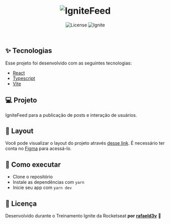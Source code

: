 <h1 align="center">
  <img alt="IgniteFeed" title="IgniteFeed" src="./assets/icon.svg" />
</h1>

<p align="center">
  <img alt="License" src="./assets/capa.svg">

 <img src="https://img.shields.io/static/v1?label=Ignite&message=ReactNative&color=FF872C&labelColor=000000" alt="Ignite" />
</p>

<br>

## ✨ Tecnologias

Esse projeto foi desenvolvido com as seguintes tecnologias:

- [React](https://react.dev/)
- [Typescript](https://www.typescriptlang.org/)
- [Vite](https://vitejs.dev/)

## 💻 Projeto

IgniteFeed para a publicação de posts e interação de usuários.

## 🔖 Layout

Você pode visualizar o layout do projeto através [desse link](https://www.figma.com/file/c84x1vFsmymzVdeh5SWMlD/Ignite-Feed?node-id=1-35&t=FzIPj77pKqJJtFpW-0). É necessário ter conta no [Figma](http://figma.com/) para acessá-lo.

## 🚀 Como executar

- Clone o repositório
- Instale as dependências com `yarn`
- Inicie seu app com `yarn dev`

## 📄 Licença

Desenvolvido durante o Treinamento Ignite da Rocketseat **por** [**rafaeld3v**](https://www.linkedin.com/in/rafaeld3v/) 🤖
